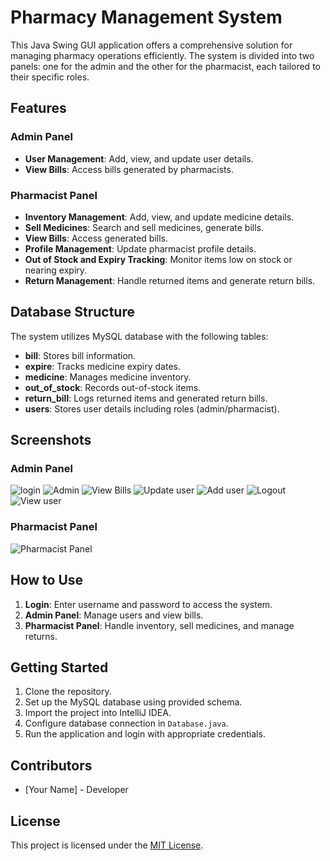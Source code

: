 # Pharmacy Management System

This Java Swing GUI application offers a comprehensive solution for managing pharmacy operations efficiently. The system is divided into two panels: one for the admin and the other for the pharmacist, each tailored to their specific roles.

## Features

### Admin Panel
- **User Management**: Add, view, and update user details.
- **View Bills**: Access bills generated by pharmacists.

### Pharmacist Panel
- **Inventory Management**: Add, view, and update medicine details.
- **Sell Medicines**: Search and sell medicines, generate bills.
- **View Bills**: Access generated bills.
- **Profile Management**: Update pharmacist profile details.
- **Out of Stock and Expiry Tracking**: Monitor items low on stock or nearing expiry.
- **Return Management**: Handle returned items and generate return bills.

## Database Structure

The system utilizes MySQL database with the following tables:
- **bill**: Stores bill information.
- **expire**: Tracks medicine expiry dates.
- **medicine**: Manages medicine inventory.
- **out_of_stock**: Records out-of-stock items.
- **return_bill**: Logs returned items and generated return bills.
- **users**: Stores user details including roles (admin/pharmacist).

## Screenshots

### Admin Panel
![login](https://github.com/sajjad-ali-01/Pharmacy-Management-System-in-JAVA/assets/115862736/5e0fad3b-1b08-4e09-b69f-cebee65ef0fa)
![Admin](https://github.com/sajjad-ali-01/Pharmacy-Management-System-in-JAVA/assets/115862736/3a3ac21d-5097-4d36-ba20-a236771afd19)
![View Bills](https://github.com/sajjad-ali-01/Pharmacy-Management-System-in-JAVA/assets/115862736/7322572d-2cc0-4175-ae93-e77b360edb5a)
![Update user](https://github.com/sajjad-ali-01/Pharmacy-Management-System-in-JAVA/assets/115862736/ab4329f2-8c67-4e49-842c-6769e77d05df)
![Add user](https://github.com/sajjad-ali-01/Pharmacy-Management-System-in-JAVA/assets/115862736/d8cdd91e-75ed-4a36-abf6-f1ebeb3c8db2)
![Logout](https://github.com/sajjad-ali-01/Pharmacy-Management-System-in-JAVA/assets/115862736/65d6b69c-6f27-4d7c-b655-4d5ebf7a793e)
![View user](https://github.com/sajjad-ali-01/Pharmacy-Management-System-in-JAVA/assets/115862736/97a4e594-b5b4-4f98-9e4b-88eec13ce833)


### Pharmacist Panel
![Pharmacist Panel](pharmacist_panel_screenshot.png)

## How to Use

1. **Login**: Enter username and password to access the system.
2. **Admin Panel**: Manage users and view bills.
3. **Pharmacist Panel**: Handle inventory, sell medicines, and manage returns.

## Getting Started

1. Clone the repository.
2. Set up the MySQL database using provided schema.
3. Import the project into IntelliJ IDEA.
4. Configure database connection in `Database.java`.
5. Run the application and login with appropriate credentials.

## Contributors

- [Your Name] - Developer

## License

This project is licensed under the [MIT License](LICENSE).

